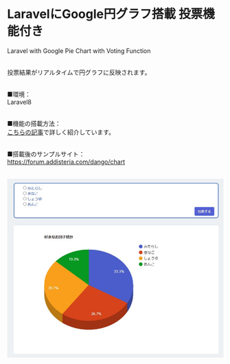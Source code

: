<h1>LaravelにGoogle円グラフ搭載 投票機能付き</h1>
Laravel with Google Pie Chart with Voting Function<br><br>

投票結果がリアルタイムで円グラフに反映されます。<br><br>

■環境：<br>
Laravel8<br><br>

■機能の搭載方法：<br>
<a href="https://biz.addisteria.com/laravel_google_piechart/">こちらの記事</a>で詳しく紹介しています。<br><br>

■搭載後のサンプルサイト：<br>
<a href="https://forum.addisteria.com/dango/chart">https://forum.addisteria.com/dango/chart</a><br><br>

![完成図](https://github.com/jun231/laravel_google_piechart/blob/main/Laravel%20with%20Google%20Pie%20Chart.JPG)
